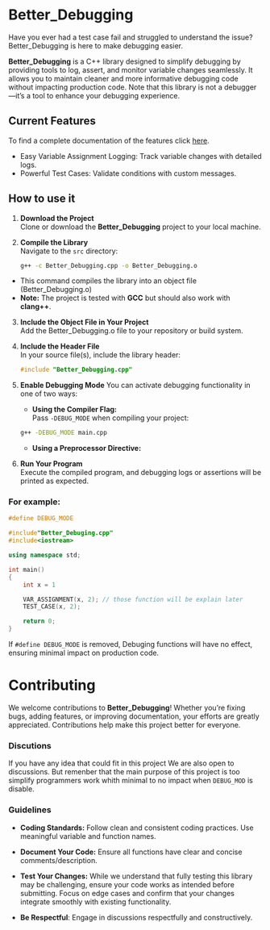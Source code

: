 # Better_Debugging
Have you ever had a test case fail and struggled to understand the issue? Better_Debugging is here to make debugging easier.

**Better_Debugging** is a C++ library designed to simplify debugging by providing tools to log, assert, and monitor variable changes seamlessly. It allows you to maintain cleaner and more informative debugging code without impacting production code. Note that this library is not a debugger—it’s a tool to enhance your debugging experience.

## Current Features
To find a complete documentation of the features click [here](Doc/Documentation.md).
- Easy Variable Assignment Logging: Track variable changes with detailed logs.
- Powerful Test Cases: Validate conditions with custom messages.


## How to use it

1. **Download the Project**  
   Clone or download the **Better_Debugging** project to your local machine.

2. **Compile the Library**  
   Navigate to the `src` directory:
   ```bash
   g++ -c Better_Debugging.cpp -o Better_Debugging.o
- This command compiles the library into an object file (Better_Debugging.o)
- **Note:** The project is tested with **GCC** but should also work with **clang++**.

3. **Include the Object File in Your Project**  
   Add the Better_Debugging.o file to your repository or build system.

4. **Include the Header File**  
   In your source file(s), include the library header:
   ```cpp
   #include "Better_Debugging.cpp"
   ```

5. **Enable Debugging Mode**
    You can activate debugging functionality in one of two ways:
    - **Using the Compiler Flag:** <br>
    Pass `-DEBUG_MODE` when compiling your project:
    ```bash
    g++ -DEBUG_MODE main.cpp
    ```
    - **Using a Preprocessor Directive:**

6. **Run Your Program** <br>
    Execute the compiled program, and debugging logs or assertions will be printed as expected.


### For example:

```C++
#define DEBUG_MODE

#include"Better_Debuging.cpp"
#include<iostream>

using namespace std;

int main()
{
    int x = 1

    VAR_ASSIGNMENT(x, 2); // those function will be explain later  
    TEST_CASE(x, 2);

    return 0;
}
```

If `#define DEBUG_MODE` is removed,  Debuging functions will have no effect, ensuring minimal impact on production code.

# Contributing
We welcome contributions to **Better_Debugging**! Whether you’re fixing bugs, adding features, or improving documentation, your efforts are greatly appreciated. Contributions help make this project better for everyone.

### Discutions
If you  have any idea that could fit in this project We are also open to discussions. But remenber that the main purpose of this project is too simplify programmers work whith minimal to no impact when `DEBUG_MOD` is disable.

### Guidelines

- **Coding Standards:**
Follow clean and consistent coding practices. Use meaningful variable and function names.

- **Document Your Code:**
Ensure all functions have clear and concise comments/description.

- **Test Your Changes:**
While we understand that fully testing this library may be challenging, ensure your code works as intended before submitting. Focus on edge cases and confirm that your changes integrate smoothly with existing functionality.

- **Be Respectful**:
Engage in discussions respectfully and constructively.